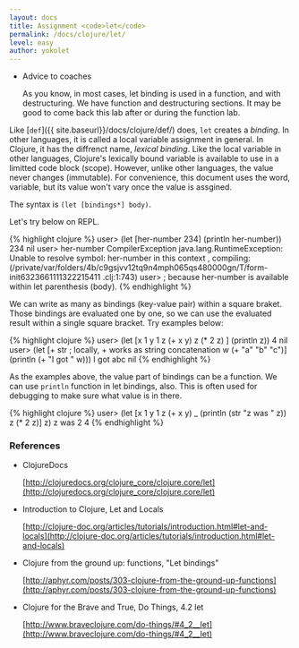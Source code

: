 ```yaml
---
layout: docs
title: Assignment <code>let</code>
permalink: /docs/clojure/let/
level: easy
author: yokolet
---
```


- Advice to coaches

    As you know, in most cases, let binding is used in a function, and with destructuring.
    We have function and destructuring sections.
    It may be good to come back this lab after or during the function lab.

Like [`def`]({{ site.baseurl}}/docs/clojure/def/) does, `let` creates a *binding*.
In other languages, it is called a local variable assignment in general.
In Clojure, it has the diffrenct name, *lexical binding*.
Like the local variable in other languages, Clojure's lexically bound variable is available to
use in a limitted code block (scope).
However, unlike other languages, the value never changes (immutable).
For convenience, this document uses the word, variable, but its value won't vary once the value is assgined.


The syntax is `(let [bindings*] body)`.

Let's try below on REPL.

{% highlight clojure %}
user> (let [her-number 234] (println her-number))
234
nil
user> her-number
CompilerException java.lang.RuntimeException: Unable to resolve symbol: her-number in this context
, compiling:(/private/var/folders/4b/c9gsjvv12tq9n4mph065qs480000gn/T/form-init6323661111322215411
.clj:1:743)
user> ; because her-number is available within let parenthesis (body).
{% endhighlight %}

We can write as many as bindings (key-value pair) within a square braket.
Those bindings are evaluated one by one, so we can use the evaluated result
within a single square bracket. Try examples below:

{% highlight clojure %}
user> (let [x 1
            y 1
            z (+ x y)
            z (* 2 z) ] (println z))
4
nil
user> (let [+ str    ; locally, + works as string concatenation
            w (+ "a" "b" "c")]
        (println (+ "I got " w)))
I got abc
nil
{% endhighlight %}


As the examples above, the value part of bindings can be a function.
We can use `println` function in let bindings, also.
This is often used for debugging to make sure what value is in there.


{% highlight clojure %}
user> (let [x 1
            y 1
            z (+ x y)
            _ (println (str "z was " z))
            z (* 2 z)]
        z)
z was 2
4
{% endhighlight %}


### References

- ClojureDocs

    [http://clojuredocs.org/clojure_core/clojure.core/let](http://clojuredocs.org/clojure_core/clojure.core/let)

- Introduction to Clojure, Let and Locals

    [http://clojure-doc.org/articles/tutorials/introduction.html#let-and-locals](http://clojure-doc.org/articles/tutorials/introduction.html#let-and-locals)

- Clojure from the ground up: functions, "Let bindings"

    [http://aphyr.com/posts/303-clojure-from-the-ground-up-functions](http://aphyr.com/posts/303-clojure-from-the-ground-up-functions)

- Clojure for the Brave and True, Do Things, 4.2 let

    [http://www.braveclojure.com/do-things/#4_2__let](http://www.braveclojure.com/do-things/#4_2__let)